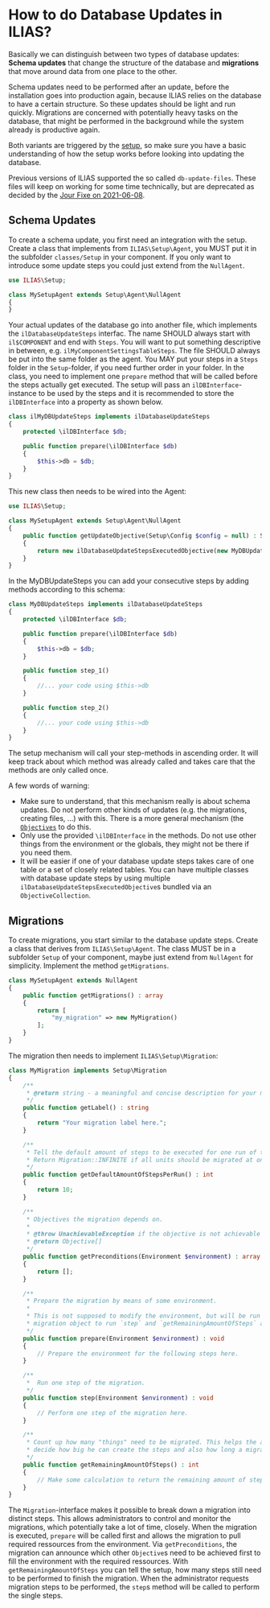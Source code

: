# How to do Database Updates in ILIAS?

Basically we can distinguish between two types of database updates: **Schema updates**
that change the structure of the database and **migrations** that move around data
from one place to the other.

Schema updates need to be performed after an update, before the installation goes
into production again, because ILIAS relies on the database to have a certain
structure. So these updates should be light and run quickly. Migrations are
concerned with potentially heavy tasks on the database, that might be performed
in the background while the system already is productive again.

Both variants are triggered by the [setup](src/Setup/README.md), so make sure
you have a basic understanding of how the setup works before looking into updating
the database.

Previous versions of ILIAS supported the so called `db-update-files`. These files
will keep on working for some time technically, but are deprecated as decided by
the [Jour Fixe on 2021-06-08](https://docu.ilias.de/goto_docu_wiki_wpage_5889_1357.html).

## Schema Updates

To create a schema update, you first need an integration with the setup. Create
a class that implements from `ILIAS\Setup\Agent`, you MUST put it in the subfolder
`classes/Setup` in your component. If you only want to introduce some update steps
you could just extend from the `NullAgent`.

```php
use ILIAS\Setup;

class MySetupAgent extends Setup\Agent\NullAgent
{
}
```

Your actual updates of the database go into another file, which implements the
`ilDatabaseUpdateSteps` interfac. The name SHOULD always start with `il$COMPONENT`
and end with `Steps`. You will want to put something descriptive in between, e.g.
`ilMyComponentSettingsTableSteps`. The file SHOULD always be put into the same folder
as the agent. You MAY put your steps in a `Steps` folder in the `Setup`-folder, if
you need further order in your folder. In the class, you need to implement one
`prepare` method that will be called before the steps actually get executed. The
setup will pass an `ilDBInterface`-instance to be used by the steps and it is recommended
to store the `ilDBInterface` into a property as shown below.

```php
class ilMyDBUpdateSteps implements ilDatabaseUpdateSteps
{
    protected \ilDBInterface $db;

    public function prepare(\ilDBInterface $db)
    {
        $this->db = $db;
    }
}
```

This new class then needs to be wired into the Agent:

```php
use ILIAS\Setup;

class MySetupAgent extends Setup\Agent\NullAgent
{
    public function getUpdateObjective(Setup\Config $config = null) : Setup\Objective
    {
        return new ilDatabaseUpdateStepsExecutedObjective(new MyDBUpdateSteps());
    }
}
``` 

In the MyDBUpdateSteps you can add your consecutive steps by adding methods according
to this schema:

```php
class MyDBUpdateSteps implements ilDatabaseUpdateSteps
{
    protected \ilDBInterface $db;

    public function prepare(\ilDBInterface $db)
    {
        $this->db = $db;
    }

    public function step_1()
    {
        //... your code using $this->db
    }

    public function step_2()
    {
        //... your code using $this->db
    }
}
```

The setup mechanism will call your step-methods in ascending order.
It will keep track about which method was already called and takes care
that the methods are only called once.

A few words of warning:

* Make sure to understand, that this mechanism really is about schema updates.
Do not perform other kinds of updates (e.g. the migrations, creating files, ...)
with this. There is a more general mechanism (the [`Objectives`](src/Setup/README.md#on-objective)
to do this.
* Only use the provided `\ilDBInterface` in the methods. Do not use other things from
the environment or the globals, they might not be there if you need them.
* It will be easier if one of your database update steps takes care of one table
or a set of closely related tables. You can have multiple classes with database update
steps by using multiple `ilDatabaseUpdateStepsExecutedObjective`s bundled via an
`ObjectiveCollection`.


## Migrations

To create migrations, you start similar to the database update steps. Create a class
that derives from `ILIAS\Setup\Agent`. The class MUST be in a subfolder `Setup` of
your component, maybe just extend from `NullAgent` for simplicity. Implement the
method `getMigrations`.

```php
class MySetupAgent extends NullAgent
{
    public function getMigrations() : array
    {
        return [
            "my_migration" => new MyMigration()
        ];
    }
}
```

The migration then needs to implement `ILIAS\Setup\Migration`:

```php
class MyMigration implements Setup\Migration
{
    /**
     * @return string - a meaningful and concise description for your migration.
     */
    public function getLabel() : string
    {
        return "Your migration label here.";
    }

    /**
     * Tell the default amount of steps to be executed for one run of the migration.
     * Return Migration::INFINITE if all units should be migrated at once.
     */
    public function getDefaultAmountOfStepsPerRun() : int
    {
        return 10;
    }

    /**
     * Objectives the migration depends on.
     *
     * @throw UnachievableException if the objective is not achievable
     * @return Objective[]
     */
    public function getPreconditions(Environment $environment) : array
    {
        return [];
    }

    /**
     * Prepare the migration by means of some environment.
     *
     * This is not supposed to modify the environment, but will be run to prime the
     * migration object to run `step` and `getRemainingAmountOfSteps` afterwards.
     */
    public function prepare(Environment $environment) : void
    {
        // Prepare the environment for the following steps here.
    }

    /**
     *  Run one step of the migration.
     */
    public function step(Environment $environment) : void
    {
        // Perform one step of the migration here.
    }

    /**
     * Count up how many "things" need to be migrated. This helps the admin to
     * decide how big he can create the steps and also how long a migration takes
     */
    public function getRemainingAmountOfSteps() : int
    {
        // Make some calculation to return the remaining amount of steps
    }
}
```

The `Migration`-interface makes it possible to break down a migration into distinct
steps. This allows administrators to control and monitor the migrations, which
potentially take a lot of time, closely. When the migration is executed, `prepare`
will be called first and allows the migration to pull required ressources from the
environment. Via `getPreconditions`, the migration can announce which other
`Objective`s need to be achieved first to fill the environment with the required
ressources. With `getRemainingAmountOfSteps` you can tell the setup, how many steps
still need to be performed to finish the migration. When the administrator requests
migration steps to be performed, the `step`s method will be called to perform the
single steps.
